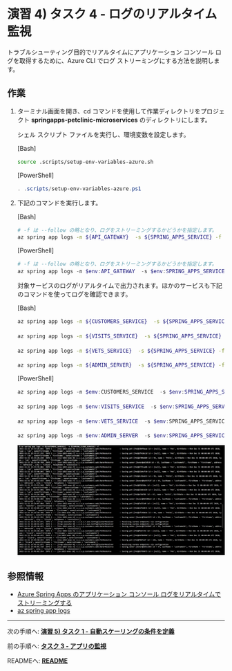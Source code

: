 
# 演習 4) タスク 4 - ログのリアルタイム監視
トラブルシューティング目的でリアルタイムにアプリケーション コンソール ログを取得するために、Azure CLI でログ ストリーミングにする方法を説明します。

## 作業
1. ターミナル画面を開き、cd コマンドを使用して作業ディレクトリをプロジェクト **springapps-petclinic-microservices** のディレクトリにします。

   シェル スクリプト ファイルを実行し、環境変数を設定します。

    \[Bash\]
    ```bash
    source .scripts/setup-env-variables-azure.sh
    ```

    \[PowerShell\]
    ```powershell
    . .scripts/setup-env-variables-azure.ps1
    ```    

2. 下記のコマンドを実行します。
    
    \[Bash\]
    ```bash
    # -f は --follow の略となり、ログをストリーミングするかどうかを指定します。
    az spring app logs -n ${API_GATEWAY}  -s ${SPRING_APPS_SERVICE} -f
    ```
    \[PowerShell\]
    ```powershell
    # -f は --follow の略となり、ログをストリーミングするかどうかを指定します。
    az spring app logs -n $env:API_GATEWAY  -s $env:SPRING_APPS_SERVICE -f
    ```  
    
    対象サービスのログがリアルタイムで出力されます。ほかのサービスも下記のコマンドを使ってログを確認できます。
    
    \[Bash\]
    ```bash
    az spring app logs -n ${CUSTOMERS_SERVICE}  -s ${SPRING_APPS_SERVICE} -f

    az spring app logs -n ${VISITS_SERVICE}  -s ${SPRING_APPS_SERVICE} -f

    az spring app logs -n ${VETS_SERVICE}  -s ${SPRING_APPS_SERVICE} -f

    az spring app logs -n ${ADMIN_SERVER}  -s ${SPRING_APPS_SERVICE} -f        
    ```
    
    \[PowerShell\]
    ```powershell
    az spring app logs -n $emv:CUSTOMERS_SERVICE  -s $env:SPRING_APPS_SERVICE -f

    az spring app logs -n $env:VISITS_SERVICE  -s $env:SPRING_APPS_SERVICE -f

    az spring app logs -n $env:VETS_SERVICE  -s $emv:SPRING_APPS_SERVICE -f

    az spring app logs -n $env:ADMIN_SERVER  -s $env:SPRING_APPS_SERVICE -f        
    ```
    
    <img src="../images/P4-03-tail-log.png" width="900">   

## 参照情報
- <a href="https://learn.microsoft.com/ja-jp/azure/spring-apps/how-to-log-streaming
" target="_blank">Azure Spring Apps のアプリケーション コンソール ログをリアルタイムでストリーミングする</a>
- <a href="https://learn.microsoft.com/ja-jp/cli/azure/spring/app?view=azure-cli-latest#az-spring-app-logs
" target="_blank">az spring app logs</a>


---
次の手順へ: [**演習 5) タスク 1 - 自動スケーリングの条件を定義**](P5-01.md)

前の手順へ: [**タスク 3 - アプリの監視**](P4-03.md)

READMEへ: [**README**](../README.md#%E6%93%8D%E4%BD%9C%E6%89%8B%E9%A0%86) 
